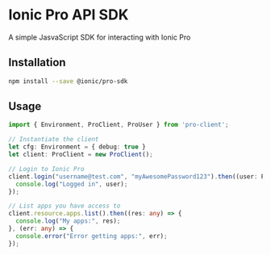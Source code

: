 # Ionic Pro API SDK

A simple JasvaScript SDK for interacting with Ionic Pro

## Installation

```bash
npm install --save @ionic/pro-sdk
```

## Usage

```typescript
import { Environment, ProClient, ProUser } from 'pro-client';

// Instantiate the client
let cfg: Environment = { debug: true }
let client: ProClient = new ProClient();

// Login to Ionic Pro
client.login("username@test.com", "myAwesomePassword123").then((user: ProUser) => {
  console.log("Logged in", user);
});

// List apps you have access to
client.resource.apps.list().then((res: any) => {
  console.log("My apps:", res);
}, (err: any) => {
  console.error("Error getting apps:", err);
});
```